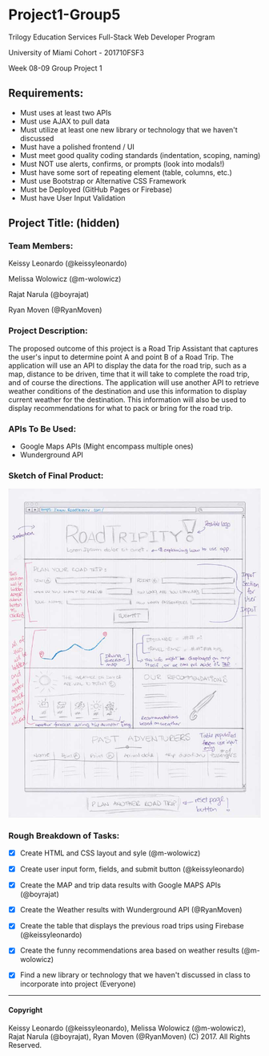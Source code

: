 # Project1-Group5

Trilogy Education Services Full-Stack Web Developer Program

University of Miami Cohort - 201710FSF3

Week 08-09 Group Project 1

## Requirements:

* Must uses at least two APIs
* Must use AJAX to pull data
* Must utilize at least one new library or technology that we haven't discussed
* Must have a polished frontend / UI
* Must meet good quality coding standards (indentation, scoping, naming)
* Must NOT use alerts, confirms, or prompts (look into modals!)
* Must have some sort of repeating element (table, columns, etc.)
* Must use Bootstrap or Alternative CSS Framework
* Must be Deployed (GitHub Pages or Firebase)
* Must have User Input Validation

## Project Title: (hidden)

### Team Members:

Keissy Leonardo (@keissyleonardo)

Melissa Wolowicz (@m-wolowicz)

Rajat Narula (@boyrajat)

Ryan Moven (@RyanMoven)

### Project Description:

The proposed outcome of this project is a Road Trip Assistant that captures the user's input to determine point A and point B of a Road Trip.  The application will use an API to display the data for the road trip, such as a map, distance to be driven, time that it will take to complete the road trip, and of course the directions.
The application will use another API to retrieve weather conditions of the destination and use this information to display current weather for the destination.  This information will also be used to display recommendations for what to pack or bring for the road trip.

### APIs To Be Used:

- Google Maps APIs (Might encompass multiple ones)
- Wunderground API

### Sketch of Final Product:

![Sketch of final Product](https://github.com/m-wolowicz/Project1-Group5/blob/master/assets/images/sketchFinalProduct.jpg)

### Rough Breakdown of Tasks:

- [x] Create HTML and CSS layout and syle (@m-wolowicz)
- [x] Create user input form, fields, and submit button (@keissyleonardo)
- [x] Create the MAP and trip data results with Google MAPS APIs (@boyrajat)
- [x] Create the Weather results with Wunderground API (@RyanMoven)
- [x] Create the table that displays the previous road trips using Firebase (@keissyleonardo)
- [x] Create the funny recommendations area based on weather results (@m-wolowicz)

- [x] Find a new library or technology that we haven't discussed in class to incorporate into project (Everyone)

- - -

#### Copyright

Keissy Leonardo (@keissyleonardo), Melissa Wolowicz (@m-wolowicz), Rajat Narula (@boyrajat), Ryan Moven (@RyanMoven) (C) 2017. All Rights Reserved.
